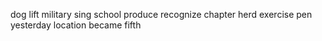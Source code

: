 dog lift military sing school produce recognize chapter herd exercise pen yesterday location became fifth